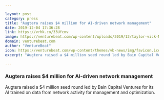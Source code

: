 ```yaml
---

layout: post
category: press
title: "Augtera raises $4 million for AI-driven network management"
date: 2019-12-04 17:36:28
link: https://vrhk.co/33Ufcnv
image: https://venturebeat.com/wp-content/uploads/2019/12/taylor-vick-M5tzZtFCOfs-unsplash.jpg?w=1200&strip=all
domain: venturebeat.com
author: "VentureBeat"
icon: https://venturebeat.com/wp-content/themes/vb-news/img/favicon.ico
excerpt: "Augtera raised a $4 million seed round led by Bain Capital Ventures for its AI trained on data from network activity for management and optimization."

---
```


### Augtera raises $4 million for AI-driven network management

Augtera raised a $4 million seed round led by Bain Capital Ventures for its AI trained on data from network activity for management and optimization.